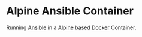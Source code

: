 # Alpine Ansible Container

Running [Ansible](https://www.ansible.com/) in a [Alpine](http://www.alpinelinux.org/) based [Docker](https://www.docker.com/) Container.
